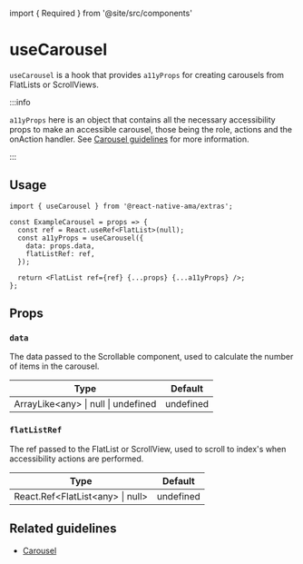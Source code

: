 import { Required } from '@site/src/components'

# useCarousel

`useCarousel` is a hook that provides `a11yProps` for creating carousels from FlatLists or ScrollViews.

:::info

`a11yProps` here is an object that contains all the necessary accessibility props to make an accessible carousel, those being the role, actions and the onAction handler. See [Carousel guidelines](/guidelines/carousel) for more information.

:::

## Usage

```tsx {2-4,8-10}
import { useCarousel } from '@react-native-ama/extras';

const ExampleCarousel = props => {
  const ref = React.useRef<FlatList>(null);
  const a11yProps = useCarousel({
    data: props.data,
    flatListRef: ref,
  });

  return <FlatList ref={ref} {...props} {...a11yProps} />;
};
```

## Props

### <Required /> `data`

The data passed to the Scrollable component, used to calculate the number of items in the carousel.

| Type                                  | Default   |
| ------------------------------------- | --------- |
| ArrayLike\<any\> \| null \| undefined | undefined |

### <Required /> `flatListRef`

The ref passed to the FlatList or ScrollView, used to scroll to index's when accessibility actions are performed.

| Type                                 | Default   |
| ------------------------------------ | --------- |
| React.Ref\<FlatList\<any\> \| null\> | undefined |

## Related guidelines

- [Carousel](/guidelines/carousel)
